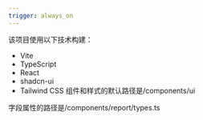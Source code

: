 ```yaml
---
trigger: always_on
---
```


该项目使用以下技术构建：
- Vite
- TypeScript
- React
- shadcn-ui
- Tailwind CSS
组件和样式的默认路径是/components/ui

字段属性的路径是/components/report/types.ts